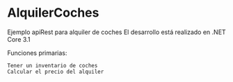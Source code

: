 # AlquilerCoches

Ejemplo apiRest para alquiler de coches 
El desarrollo está realizado en .NET Core 3.1

Funciones primarias:
~~~
Tener un inventario de coches
Calcular el precio del alquiler
~~~
